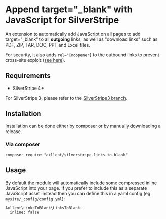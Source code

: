 # Append target="_blank" with JavaScript for SilverStripe

An extension to automatically add JavaScript on all pages to add target="_blank" to all **outgoing** links,
as well as "download links" such as PDF, ZIP, TAR, DOC, PPT and Excel files.

For security, it also adds `rel="[noopener]` to the outbound links to prevent cross-site exploit ([see here](https://mathiasbynens.github.io/rel-noopener/)).

## Requirements

- SilverStripe 4+

For SilverStripe 3, please refer to the [SilverStripe3 branch](https://github.com/axllent/silverstripe-links-to-blank/tree/silverstripe3).

## Installation

Installation can be done either by composer or by manually downloading a release.

### Via composer

```
composer require "axllent/silverstripe-links-to-blank"
```

## Usage

By default the module will automatically include some compressed inline JavaScript into your page.
If you prefer to include this as a separate JavaScript asset instead then you can define this in a yaml config
(eg: `mysite/_config/config.yml`):

```
Axllent\LinksToBlank\LinksToBlank:
  inline: false
```
